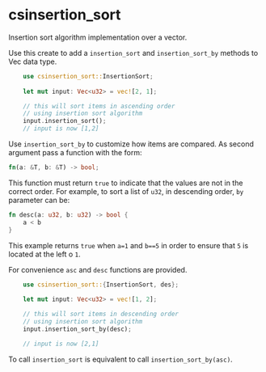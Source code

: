# csinsertion_sort

Insertion sort algorithm implementation over a vector.

Use this create to add a ``insertion_sort`` and ``insertion_sort_by`` methods
to Vec data type.

```rust
    use csinsertion_sort::InsertionSort; 
    
    let mut input: Vec<u32> = vec![2, 1];

    // this will sort items in ascending order 
    // using insertion sort algorithm
    input.insertion_sort();
    // input is now [1,2]
```

Use ``insertion_sort_by`` to customize how items are compared. 
As second argument pass a function with the form: 
```rust 
fn(a: &T, b: &T) -> bool;
```
This function must return ``true`` to indicate that the values are not in the correct order.
For example, to sort a list of ``u32``, in descending order, ``by`` parameter can be: 
```rust
fn desc(a: u32, b: u32) -> bool {
    a < b
}
```
This example returns ``true`` when ``a=1`` and ``b==5`` in order to 
ensure that ``5`` is located at the left o ``1``.

For convenience ``asc`` and ``desc`` functions are provided. 

```rust
    use csinsertion_sort::{InsertionSort, des}; 
    
    let mut input: Vec<u32> = vec![1, 2];

    // this will sort items in descending order 
    // using insertion sort algorithm
    input.insertion_sort_by(desc);

    // input is now [2,1]
```

To call ``insertion_sort`` is equivalent to call ``insertion_sort_by(asc)``.